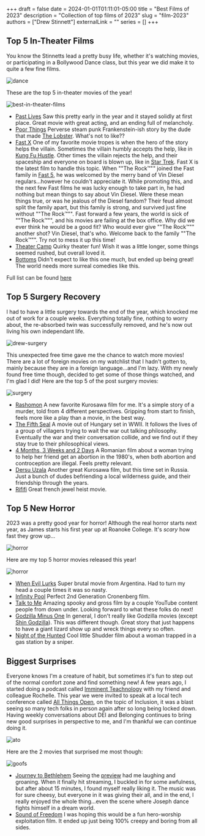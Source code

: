 +++
draft = false
date = 2024-01-01T01:11:01-05:00
title = "Best Films of 2023"
description = "Collection of top films of 2023"
slug = "film-2023"
authors = ["Drew Stinnett"]
externalLink = ""
series = []
+++

## Top 5 In-Theater Films

You know the Stinnetts lead a pretty busy life, whether it's watching movies, or participating in a Bollywood Dance class, but this year we did make it to quite a few fine films.

![dance](/images/2023-films/dance2.jpeg)

These are the top 5 in-theater movies of the year!

![best-in-theater-films](/images/2023-films/5-theater.png)

* [Past Lives](https://letterboxd.com/film/past-lives/) Saw this pretty early in the year and it stayed solidly at first place. Great movie with great acting, and an ending full of melancholy.
* [Poor Things](https://letterboxd.com/film/poor-things-2023/) Perverse steam punk Frankenstein-ish story by the dude that made [The Lobster](https://letterboxd.com/film/the-lobster/). What's not to like??
* [Fast X](https://letterboxd.com/film/fast-x/) One of my favorite movie tropes is when the hero of the story helps the villain. Sometimes the villain humbly accepts the help, like in [Kung Fu Hustle](https://letterboxd.com/film/kung-fu-hustle/). Other times the villain rejects the help, and their spaceship and everyone on board is blown up, like in [Star Trek](https://letterboxd.com/film/star-trek/). Fast X is the latest film to handle this topic. When ""The Rock™️"" joined the Fast family in [Fast 5](https://letterboxd.com/film/fast-five/), he was welcomed by the merry band of Vin Diesel regulars...however he couldn't appreciate it. While promoting this, and the next few Fast films he was lucky enough to take part in, he had nothing but mean things to say about Vin Diesel. Were these mean things true, or was he jealous of the Diesel fandom? Their feud almost split the family apart, but this family is strong, and survived just fine without ""The Rock™️"". Fast forward a few years, the world is sick of ""The Rock™️"", and his movies are failing at the box office. Why did we ever think he would be a good fit? Who would ever give ""The Rock™️"" another shot? Vin Diesel, that's who. Welcome back to the family ""The Rock™️"". Try not to mess it up this time!
* [Theater Camp](https://letterboxd.com/film/theater-camp-2023/) Quirky theater fun! Wish it was a little longer, some things seemed rushed, but overall loved it.
* [Bottoms](https://letterboxd.com/film/bottoms/) Didn't expect to like this one much, but ended up being great! The world needs more surreal comedies like this.

Full list can be found [here](https://letterboxd.com/mondodrew/list/2023-movie-church-1/)

## Top 5 Surgery Recovery

I had to have a little surgery towards the end of the year, which knocked me out
of work for a couple weeks. Everything totally fine, nothing to worry about, the
re-absorbed twin was successfully removed, and he's now out living his own
independant life.

![drew-surgery](/images/2023-films/drew-surgery.jpeg)

This unexpected free time gave me the chance to watch more movies!
There are a lot of foreign movies on my watchlist that I hadn't gotten to,
mainly because they are in a foreign language...and I'm lazy. With my newly
found free time though, decided to get some of those things watched, and I'm
glad I did! Here are the top 5 of the post surgery movies:

![surgery](/images/2023-films/surgery.png)

* [Rashomon](https://letterboxd.com/film/rashomon/) A new favorite Kurosawa film for me. It's a simple story of a murder, told from 4 different perspectives. Gripping from start to finish, feels more like a play than a movie, in the best way.
* [The Fifth Seal](https://letterboxd.com/film/the-fifth-seal/) A movie out of Hungary set in WWII. It follows the lives of a group of villagers trying to wait the war out talking philosophy. Eventually the war and their conversation collide, and we find out if they stay true to their philosophical views.
* [4 Months, 3 Weeks and 2 Days](https://letterboxd.com/film/4-months-3-weeks-and-2-days/) A Romanian film about a woman trying to help her friend get an abortion in the 1980's, when both abortion and controception are illegal. Feels pretty relevant.
* [Dersu Uzala](https://letterboxd.com/film/dersu-uzala/) Another great Kurosawa film, but this time set in Russia. Just a bunch of dudes befriending a local wilderness guide, and their friendship through the years.
* [Rififi](https://letterboxd.com/film/rififi/) Great french jewel heist movie.

## Top 5 New Horror

2023 was a pretty good year for horror! Although the real horror starts next year, as James starts his first year up at Roanoke College. It's _scary_ how fast they grow up...

![horror](/images/2023-films/james-college.jpg)

Here are my top 5 horror movies released this year!

![horror](/images/2023-films/horror.png)

* [When Evil Lurks](https://letterboxd.com/film/when-evil-lurks/) Super brutal movie from Argentina. Had to turn my head a couple times it was so nasty.
* [Infinity Pool](https://letterboxd.com/film/infinity-pool/) Perfect 2nd Generation Cronenberg film.
* [Talk to Me](https://letterboxd.com/film/talk-to-me-2022/) Amazing spooky and gross film by a couple YouTube content people from down under. Looking forward to what these folks do next!
* [Godzilla Minus One](https://letterboxd.com/film/godzilla-minus-one/) In general, I don't really like Godzilla movies (except [Shin Godzilla](https://letterboxd.com/film/shin-godzilla/)). This was different though. Great story that just happens to have a giant lizard show up and wreck things every so often.
* [Night of the Hunted](https://letterboxd.com/film/night-of-the-hunted/) Cool little Shudder film about a woman trapped in a gas station by a sniper.

## Biggest Surprises

Everyone knows I'm a creature of habit, but sometimes it's fun to step out of the normal comfort zone and find something new! A few years ago, I started doing a podcast called [Imminent Teachnology](https://open.spotify.com/show/1IUHvnT0fFawKqjQC3cqW4) with my friend and colleague Rochelle. This year we were invited to speak at a local tech conference called [All Things Open](https://www.allthingsopen.org/), on the topic of Inclusion, it was a blast seeing so many tech folks in person again after so long being locked down. Having weekly conversations about DEI and Belonging continues to bring new good surprises in perspective to me, and I'm thankful we can continue doing it.

![ato](/images/2023-films/ato.jpeg)

Here are the 2 movies that surprised me most though:

![goofs](/images/2023-films/goof.png)

* [Journey to Bethlehem](https://letterboxd.com/film/journey-to-bethlehem/) Seeing the [preview](https://www.youtube.com/watch?v=EFXcEWalXBI) had me laughing and groaning. When it finally hit streaming, I buckled in for some awfulness, but after about 15 minutes, I found myself really liking it. The music was for sure cheesy, but everyone in it was giving their all, and in the end, I really enjoyed the whole thing...even the scene where Joseph dance fights himself in a dream world.
* [Sound of Freedom](https://letterboxd.com/film/sound-of-freedom/) I was hoping this would be a fun hero-worship exploitation film. It ended up just being 100% creepy and boring from all sides.
